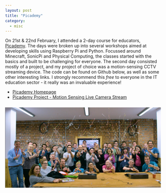 ```yaml
---
layout: post
title: "Picademy"
category: 
  - misc
---
```


On 21st & 22nd February, I attended a 2-day course for educators, <a href="https://www.raspberrypi.org/training/picademy/" target="_blank">Picademy</a>. The days were broken up into several workshops aimed at developing skills using Raspberry Pi and Python. Focussed around Minecraft, SonicPi and Physical Computing, the classes started with the basics and built to be challenging for everyone. The second day consisted mostly of a project, and my project of choice was a motion-sensing CCTV streaming device. The code can be found on Github below, as well as some other interesting links. I strongly recommend this <em>free</em> to everyone in the IT education sector - it really was an invaluable experience!

<ul style="margin-bottom:5%; list-style-type:disc;">
  <li><a href="https://www.raspberrypi.org/training/picademy/" target="_blank">Picademy Homepage</a></li>
  <li><a href="https://github.com/Scott3142/picademy-project" target="_blank">Picademy Project - Motion Sensing Live Camera Stream</a></li>
</ul>

<center><img src="/assets/picademy.jpg" alt="Picademy Group Photo"/></center>
